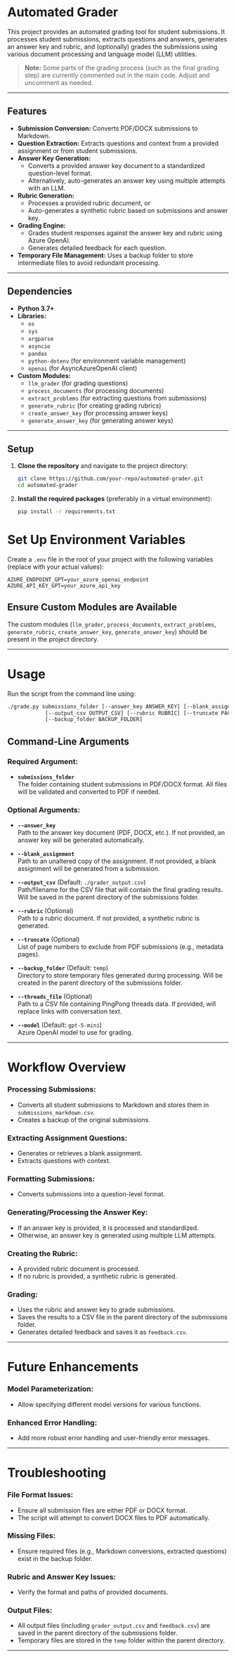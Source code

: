 # Automated Grader

This project provides an automated grading tool for student submissions. It processes student submissions, extracts questions and answers, generates an answer key and rubric, and (optionally) grades the submissions using various document processing and language model (LLM) utilities.

> **Note:** Some parts of the grading process (such as the final grading step) are currently commented out in the main code. Adjust and uncomment as needed.

---

## Features

- **Submission Conversion:** Converts PDF/DOCX submissions to Markdown.
- **Question Extraction:** Extracts questions and context from a provided assignment or from student submissions.
- **Answer Key Generation:**  
  - Converts a provided answer key document to a standardized question-level format.  
  - Alternatively, auto-generates an answer key using multiple attempts with an LLM.
- **Rubric Generation:**  
  - Processes a provided rubric document, or  
  - Auto-generates a synthetic rubric based on submissions and answer key.
- **Grading Engine:**  
  - Grades student responses against the answer key and rubric using Azure OpenAI.
  - Generates detailed feedback for each question.
- **Temporary File Management:** Uses a backup folder to store intermediate files to avoid redundant processing.

---

## Dependencies

- **Python 3.7+**
- **Libraries:**
  - `os`
  - `sys`
  - `argparse`
  - `asyncio`
  - `pandas`
  - `python-dotenv` (for environment variable management)
  - `openai` (for AsyncAzureOpenAI client)
- **Custom Modules:**  
  - `llm_grader` (for grading questions)
  - `process_documents` (for processing documents)
  - `extract_problems` (for extracting questions from submissions)
  - `generate_rubric` (for creating grading rubrics)
  - `create_answer_key` (for processing answer keys)
  - `generate_answer_key` (for generating answer keys)

---

## Setup

1. **Clone the repository** and navigate to the project directory:

   ```bash
   git clone https://github.com/your-repo/automated-grader.git
   cd automated-grader
   ```
2. **Install the required packages** (preferably in a virtual environment):
    ```bash
    pip install -r requirements.txt
    ```

# Set Up Environment Variables

Create a `.env` file in the root of your project with the following variables (replace with your actual values):

```
AZURE_ENDPOINT_GPT=your_azure_openai_endpoint
AZURE_API_KEY_GPT=your_azure_api_key
```

## Ensure Custom Modules are Available

The custom modules (`llm_grader`, `process_documents`, `extract_problems`, `generate_rubric`, `create_answer_key`, `generate_answer_key`) should be present in the project directory.

---

# Usage

Run the script from the command line using:

```sh
./grade.py submissions_folder [--answer_key ANSWER_KEY] [--blank_assignment BLANK_ASSIGNMENT]
            [--output_csv OUTPUT_CSV] [--rubric RUBRIC] [--truncate PAGES [PAGES ...]]
            [--backup_folder BACKUP_FOLDER]
```

## Command-Line Arguments

### Required Argument:

- **`submissions_folder`**  
  The folder containing student submissions in PDF/DOCX format. All files will be validated and converted to PDF if needed.

### Optional Arguments:

- **`--answer_key`**  
  Path to the answer key document (PDF, DOCX, etc.). If not provided, an answer key will be generated automatically.

- **`--blank_assignment`**  
  Path to an unaltered copy of the assignment. If not provided, a blank assignment will be generated from a submission.

- **`--output_csv`** (Default: `./grader_output.csv`)  
  Path/filename for the CSV file that will contain the final grading results. Will be saved in the parent directory of the submissions folder.

- **`--rubric`** (Optional)  
  Path to a rubric document. If not provided, a synthetic rubric is generated.

- **`--truncate`** (Optional)  
  List of page numbers to exclude from PDF submissions (e.g., metadata pages).

- **`--backup_folder`** (Default: `temp`)  
  Directory to store temporary files generated during processing. Will be created in the parent directory of the submissions folder.

- **`--threads_file`** (Optional)  
  Path to a CSV file containing PingPong threads data. If provided, will replace links with conversation text.

- **`--model`** (Default: `gpt-5-mini`)  
  Azure OpenAI model to use for grading.

---

# Workflow Overview

### Processing Submissions:
- Converts all student submissions to Markdown and stores them in `submissions_markdown.csv`.
- Creates a backup of the original submissions.

### Extracting Assignment Questions:
- Generates or retrieves a blank assignment.
- Extracts questions with context.

### Formatting Submissions:
- Converts submissions into a question-level format.

### Generating/Processing the Answer Key:
- If an answer key is provided, it is processed and standardized.
- Otherwise, an answer key is generated using multiple LLM attempts.

### Creating the Rubric:
- A provided rubric document is processed.
- If no rubric is provided, a synthetic rubric is generated.

### Grading:
- Uses the rubric and answer key to grade submissions.
- Saves the results to a CSV file in the parent directory of the submissions folder.
- Generates detailed feedback and saves it as `feedback.csv`.

---

# Future Enhancements

### Model Parameterization:
- Allow specifying different model versions for various functions.

### Enhanced Error Handling:
- Add more robust error handling and user-friendly error messages.

---

# Troubleshooting

### File Format Issues:
- Ensure all submission files are either PDF or DOCX format.
- The script will attempt to convert DOCX files to PDF automatically.

### Missing Files:
- Ensure required files (e.g., Markdown conversions, extracted questions) exist in the backup folder.

### Rubric and Answer Key Issues:
- Verify the format and paths of provided documents.

### Output Files:
- All output files (including `grader_output.csv` and `feedback.csv`) are saved in the parent directory of the submissions folder.
- Temporary files are stored in the `temp` folder within the parent directory.

---
